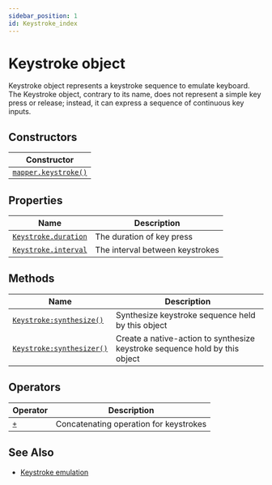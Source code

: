 ```yaml
---
sidebar_position: 1
id: Keystroke_index
---
```


# Keystroke object
Keystroke object represents a keystroke sequence to emulate keyboard.<br/>
The Keystroke object, contrary to its name, does not represent a simple key press or release; instead, it can express a sequence of continuous key inputs.

## Constructors
|Constructor|
|---|
|[`mapper.keystroke()`](/libs/mapper/mapper_keystroke)

## Properties
|Name|Description|
|-|-|
|[```Keystroke.duration```](/libs/mapper/Keystroke/Keystroke_duration)|The duration of key press|
|[```Keystroke.interval```](/libs/mapper/Keystroke/Keystroke_interval)|The interval between keystrokes|

## Methods
|Name|Description|
|-|-|
|[```Keystroke:synthesize()```](/libs/mapper/Keystroke/Keystroke-synthesize)|Synthesize keystroke sequence held by this object|
|[```Keystroke:synthesizer()```](/libs/mapper/Keystroke/Keystroke-synthesizer)|Create a  native-action to synthesize keystroke sequence hold by this object|

## Operators
|Operator|Description|
|-|-|
|[`+`](/libs/mapper/Keystroke/Metatable_add)|Concatenating operation for keystrokes

## See Also
- [Keystroke emulation](/guide/input_emulation/#keystroke-emulation)